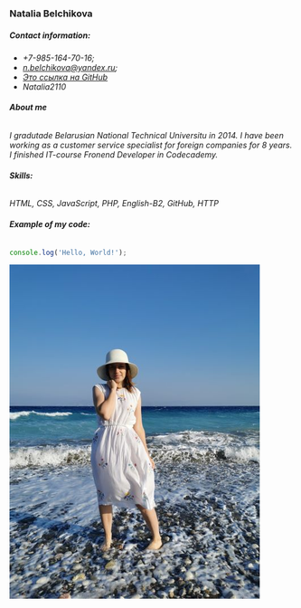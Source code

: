 ### Natalia Belchikova
##### Contact information:
* *+7-985-164-70-16;*
* *n.belchikova@yandex.ru;*
* *[Это ссылка на GitHub](https://github.com/nbelchikova)*
* *Natalia2110*
###### **About me**
*I gradutade Belarusian National Technical Universitu in 2014. I have been working as a customer service specialist for foreign companies for 8 years. I finished IT-course Fronend Developer in Codecademy.*
###### **Skills:**
*HTML, CSS, JavaScript, PHP, English-B2, GitHub, HTTP*
###### **Example of my code:**
```javascript
console.log('Hello, World!');
```
![Photo](me.jpg)
